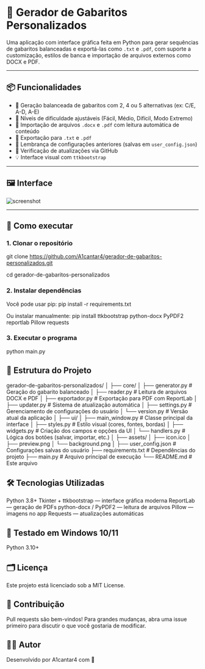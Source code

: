 # 📝 Gerador de Gabaritos Personalizados

Uma aplicação com interface gráfica feita em Python para gerar sequências de gabaritos balanceadas e exportá-las como `.txt` e `.pdf`, com suporte a customização, estilos de banca e importação de arquivos externos como DOCX e PDF.

---

## 📦 Funcionalidades

- 🎯 Geração balanceada de gabaritos com 2, 4 ou 5 alternativas (ex: C/E, A-D, A-E)
- 🧠 Níveis de dificuldade ajustáveis (Fácil, Médio, Difícil, Modo Extremo)
- 📂 Importação de arquivos `.docx` e `.pdf` com leitura automática de conteúdo
- 🧾 Exportação para `.txt` e `.pdf`
- 💾 Lembrança de configurações anteriores (salvas em `user_config.json`)
- 🔁 Verificação de atualizações via GitHub
- 💡 Interface visual com `ttkbootstrap`

---

## 🖼️ Interface

![screenshot](https://github.com/A1cantar4/gerador-de-gabaritos-personalizados/assets/preview.png)

---

## 🚀 Como executar

### 1. Clonar o repositório

git clone https://github.com/A1cantar4/gerador-de-gabaritos-personalizados.git

cd gerador-de-gabaritos-personalizados

### 2. Instalar dependências

Você pode usar pip:
pip install -r requirements.txt

Ou instalar manualmente:
pip install ttkbootstrap python-docx PyPDF2 reportlab Pillow requests

### 3. Executar o programa
python main.py

## 📁 Estrutura do Projeto
gerador-de-gabaritos-personalizados/
│
├── core/
│   ├── generator.py       # Geração do gabarito balanceado
│   ├── reader.py          # Leitura de arquivos DOCX e PDF
│   ├── exportador.py      # Exportação para PDF com ReportLab
│   ├── updater.py         # Sistema de atualização automática
│   ├── settings.py        # Gerenciamento de configurações do usuário
│   └── version.py         # Versão atual da aplicação
│
├── ui/
│   ├── main_window.py     # Classe principal da interface
│   ├── styles.py          # Estilo visual (cores, fontes, bordas)
│   ├── widgets.py         # Criação dos campos e opções da UI
│   └── handlers.py        # Lógica dos botões (salvar, importar, etc.)
│
├── assets/
│   ├── icon.ico
│   ├── preview.png
│   └── background.png
│
├── user_config.json       # Configurações salvas do usuário
├── requirements.txt       # Dependências do projeto
├── main.py                # Arquivo principal de execução
└── README.md              # Este arquivo

## 🛠️ Tecnologias Utilizadas
Python 3.8+
Tkinter + ttkbootstrap — interface gráfica moderna
ReportLab — geração de PDFs
python-docx / PyPDF2 — leitura de arquivos
Pillow — imagens no app
Requests — atualizações automáticas

## 🧪 Testado em Windows 10/11
Python 3.10+

## 🗂️ Licença
Este projeto está licenciado sob a MIT License.

## 🤝 Contribuição
Pull requests são bem-vindos! Para grandes mudanças, abra uma issue primeiro para discutir o que você gostaria de modificar.

## 👨‍💻 Autor
Desenvolvido por A1cantar4 com 💙